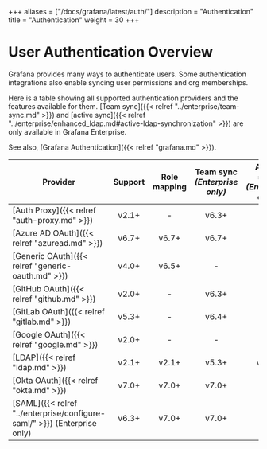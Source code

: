 +++
aliases = ["/docs/grafana/latest/auth/"]
description = "Authentication"
title = "Authentication"
weight = 30
+++

# User Authentication Overview

Grafana provides many ways to authenticate users. Some authentication integrations also enable syncing user permissions and org memberships.

Here is a table showing all supported authentication providers and the features available for them. [Team sync]({{< relref "../enterprise/team-sync.md" >}}) and [active sync]({{< relref "../enterprise/enhanced_ldap.md#active-ldap-synchronization" >}}) are only available in Grafana Enterprise.

See also, [Grafana Authentication]({{< relref "grafana.md" >}}).

| Provider                                                                 | Support | Role mapping | Team sync<br> _(Enterprise only)_ | Active sync<br> _(Enterprise only)_ |
| ------------------------------------------------------------------------ | :-----: | :----------: | :-------------------------------: | :---------------------------------: |
| [Auth Proxy]({{< relref "auth-proxy.md" >}})                             |  v2.1+  |      -       |               v6.3+               |                  -                  |
| [Azure AD OAuth]({{< relref "azuread.md" >}})                            |  v6.7+  |    v6.7+     |               v6.7+               |                  -                  |
| [Generic OAuth]({{< relref "generic-oauth.md" >}})                       |  v4.0+  |    v6.5+     |                 -                 |                  -                  |
| [GitHub OAuth]({{< relref "github.md" >}})                               |  v2.0+  |      -       |               v6.3+               |                  -                  |
| [GitLab OAuth]({{< relref "gitlab.md" >}})                               |  v5.3+  |      -       |               v6.4+               |                  -                  |
| [Google OAuth]({{< relref "google.md" >}})                               |  v2.0+  |      -       |                 -                 |                  -                  |
| [LDAP]({{< relref "ldap.md" >}})                                         |  v2.1+  |    v2.1+     |               v5.3+               |                v6.3+                |
| [Okta OAuth]({{< relref "okta.md" >}})                                   |  v7.0+  |    v7.0+     |               v7.0+               |                  -                  |
| [SAML]({{< relref "../enterprise/configure-saml/" >}}) (Enterprise only) |  v6.3+  |    v7.0+     |               v7.0+               |                  -                  |
